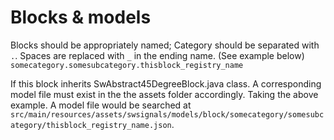 # Blocks & models

Blocks should be appropriately named;
Category should be separated with `.`. Spaces are replaced with `_` in the ending name. (See example below)
`somecategory.somesubcategory.thisblock_registry_name`

If this block inherits SwAbstract45DegreeBlock.java class.
A corresponding model file must exist in the the assets folder accordingly.
Taking the above example. A model file would be searched at
`src/main/resources/assets/swsignals/models/block/somecategory/somesubcategory/thisblock_registry_name.json`.